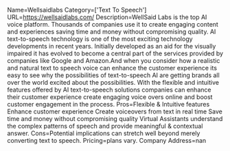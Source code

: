 Name=Wellsaidlabs
Category=['Text To Speech']
URL=https://wellsaidlabs.com/
Description=WellSaid Labs is the top AI voice platform. Thousands of companies use it to create engaging content and experiences saving time and money without compromising quality. AI text-to-speech technology is one of the most exciting technology developments in recent years. Initially developed as an aid for the visually impaired it has evolved to become a central part of the services provided by companies like Google and Amazon.And when you consider how a realistic and natural text to speech voice can enhance the customer experience its easy to see why the possibilities of text-to-speech AI are getting brands all over the world excited about the possibilities. With the flexible and intuitive features offered by AI text-to-speech solutions companies can enhance their customer experience create engaging voice overs online and boost customer engagement in the process.
Pros=Flexible & Intuitive features Enhance customer experience Create voiceovers from text in real time Save time and money without compromising quality Virtual Assistants understand the complex patterns of speech and provide meaningful & contextual answer.
Cons=Potential implications can stretch well beyond merely converting text to speech.
Pricing=plans vary.
Company Address=nan
